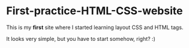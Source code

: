 # First-practice-HTML-CSS-website

This is my <strong>first</strong> site where I started learning layout CSS and HTML tags.

It looks very simple, but you have to start somehow, right? :)
